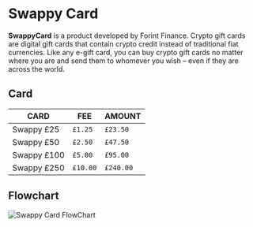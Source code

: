 # Swappy Card

**SwappyCard** is a product developed by Forint Finance.
Crypto gift cards are digital gift cards that contain crypto credit instead of traditional fiat currencies. Like any e-gift card, you can buy crypto gift cards no matter where you are and send them to whomever you wish – even if they are across the world.

## Card
|CARD            |FEE                            |AMOUNT                       |
|----------------|-------------------------------|-----------------------------|
|Swappy £25      |`£1.25`                        |`£23.50`                     |
|Swappy £50      |`£2.50`                        |`£47.50`                     |
|Swappy £100     |`£5.00`                        |`£95.00`                     |
|Swappy £250     |`£10.00`                       |`£240.00`                    |

## Flowchart
![Swappy Card FlowChart](https://images.pexels.com/photos/14111149/pexels-photo-14111149.png)



